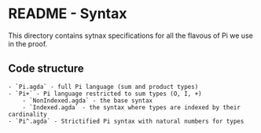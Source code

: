 # README - Syntax

This directory contains sytnax specifications for all the flavous of Pi we use in the proof.

## Code structure
    - `Pi.agda` - full Pi language (sum and product types)
    - `Pi+` - Pi language restricted to sum types (O, I, +)
        - `NonIndexed.agda` - the base syntax
        - `Indexed.agda` - the syntax where types are indexed by their cardinality
    - `Pi^.agda` - Strictified Pi syntax with natural numbers for types